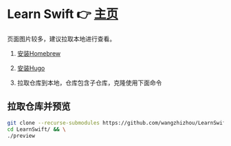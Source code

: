 # Learn Swift  👉 [主页](https://swift.jokerhub.cn)

页面图片较多，建议拉取本地进行查看。

1. [安装Homebrew](https://brew.sh)

2. [安装Hugo](https://gohugo.io/getting-started/installing/)

3. 拉取仓库到本地，仓库包含子仓库，克隆使用下面命令

## 拉取仓库并预览

```bash
git clone --recurse-submodules https://github.com/wangzhizhou/LearnSwift.git && \
cd LearnSwift/ && \
./preview
```
